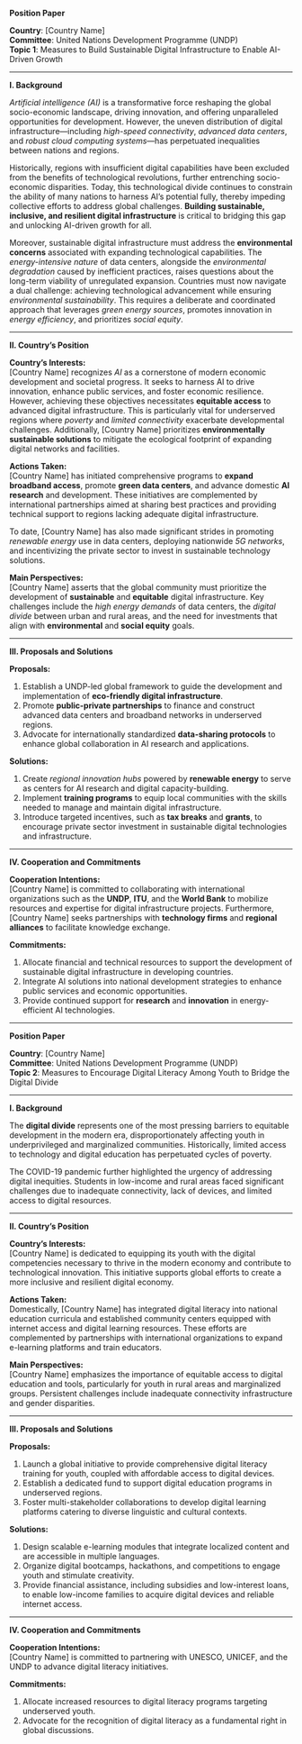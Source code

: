**Position Paper**

**Country**: [Country Name]  
**Committee**: United Nations Development Programme (UNDP)  
**Topic 1**: Measures to Build Sustainable Digital Infrastructure to Enable AI-Driven Growth

---

**I. Background**

_Artificial intelligence (AI)_ is a transformative force reshaping the global socio-economic landscape, driving innovation, and offering unparalleled opportunities for development. However, the uneven distribution of digital infrastructure—including _high-speed connectivity_, _advanced data centers_, and _robust cloud computing systems_—has perpetuated inequalities between nations and regions.

Historically, regions with insufficient digital capabilities have been excluded from the benefits of technological revolutions, further entrenching socio-economic disparities. Today, this technological divide continues to constrain the ability of many nations to harness AI’s potential fully, thereby impeding collective efforts to address global challenges. **Building sustainable, inclusive, and resilient digital infrastructure** is critical to bridging this gap and unlocking AI-driven growth for all.

Moreover, sustainable digital infrastructure must address the **environmental concerns** associated with expanding technological capabilities. The _energy-intensive nature_ of data centers, alongside the _environmental degradation_ caused by inefficient practices, raises questions about the long-term viability of unregulated expansion. Countries must now navigate a dual challenge: achieving technological advancement while ensuring _environmental sustainability_. This requires a deliberate and coordinated approach that leverages _green energy sources_, promotes innovation in _energy efficiency_, and prioritizes _social equity_.

---

**II. Country’s Position**

**Country’s Interests:**  
[Country Name] recognizes _AI_ as a cornerstone of modern economic development and societal progress. It seeks to harness AI to drive innovation, enhance public services, and foster economic resilience. However, achieving these objectives necessitates **equitable access** to advanced digital infrastructure. This is particularly vital for underserved regions where _poverty_ and _limited connectivity_ exacerbate developmental challenges. Additionally, [Country Name] prioritizes **environmentally sustainable solutions** to mitigate the ecological footprint of expanding digital networks and facilities.

**Actions Taken:**  
[Country Name] has initiated comprehensive programs to **expand broadband access**, promote **green data centers**, and advance domestic **AI research** and development. These initiatives are complemented by international partnerships aimed at sharing best practices and providing technical support to regions lacking adequate digital infrastructure.

To date, [Country Name] has also made significant strides in promoting _renewable energy_ use in data centers, deploying nationwide _5G networks_, and incentivizing the private sector to invest in sustainable technology solutions.

**Main Perspectives:**  
[Country Name] asserts that the global community must prioritize the development of **sustainable** and **equitable** digital infrastructure. Key challenges include the _high energy demands_ of data centers, the _digital divide_ between urban and rural areas, and the need for investments that align with **environmental** and **social equity** goals.

---

**III. Proposals and Solutions**

**Proposals:**

1. Establish a UNDP-led global framework to guide the development and implementation of **eco-friendly digital infrastructure**.
2. Promote **public-private partnerships** to finance and construct advanced data centers and broadband networks in underserved regions.
3. Advocate for internationally standardized **data-sharing protocols** to enhance global collaboration in AI research and applications.

**Solutions:**

1. Create _regional innovation hubs_ powered by **renewable energy** to serve as centers for AI research and digital capacity-building.
2. Implement **training programs** to equip local communities with the skills needed to manage and maintain digital infrastructure.
3. Introduce targeted incentives, such as **tax breaks** and **grants**, to encourage private sector investment in sustainable digital technologies and infrastructure.

---

**IV. Cooperation and Commitments**

**Cooperation Intentions:**  
[Country Name] is committed to collaborating with international organizations such as the **UNDP**, **ITU**, and the **World Bank** to mobilize resources and expertise for digital infrastructure projects. Furthermore, [Country Name] seeks partnerships with **technology firms** and **regional alliances** to facilitate knowledge exchange.

**Commitments:**

1. Allocate financial and technical resources to support the development of sustainable digital infrastructure in developing countries.
2. Integrate AI solutions into national development strategies to enhance public services and economic opportunities.
3. Provide continued support for **research** and **innovation** in energy-efficient AI technologies.

---

**Position Paper**

**Country**: [Country Name]  
**Committee**: United Nations Development Programme (UNDP)  
**Topic 2**: Measures to Encourage Digital Literacy Among Youth to Bridge the Digital Divide

---

**I. Background**

The **digital divide** represents one of the most pressing barriers to equitable development in the modern era, disproportionately affecting youth in underprivileged and marginalized communities. Historically, limited access to technology and digital education has perpetuated cycles of poverty.

The COVID-19 pandemic further highlighted the urgency of addressing digital inequities. Students in low-income and rural areas faced significant challenges due to inadequate connectivity, lack of devices, and limited access to digital resources.

---

**II. Country’s Position**

**Country’s Interests:**  
[Country Name] is dedicated to equipping its youth with the digital competencies necessary to thrive in the modern economy and contribute to technological innovation. This initiative supports global efforts to create a more inclusive and resilient digital economy.

**Actions Taken:**  
Domestically, [Country Name] has integrated digital literacy into national education curricula and established community centers equipped with internet access and digital learning resources. These efforts are complemented by partnerships with international organizations to expand e-learning platforms and train educators.

**Main Perspectives:**  
[Country Name] emphasizes the importance of equitable access to digital education and tools, particularly for youth in rural areas and marginalized groups. Persistent challenges include inadequate connectivity infrastructure and gender disparities.

---

**III. Proposals and Solutions**

**Proposals:**

1. Launch a global initiative to provide comprehensive digital literacy training for youth, coupled with affordable access to digital devices.
2. Establish a dedicated fund to support digital education programs in underserved regions.
3. Foster multi-stakeholder collaborations to develop digital learning platforms catering to diverse linguistic and cultural contexts.

**Solutions:**

1. Design scalable e-learning modules that integrate localized content and are accessible in multiple languages.
2. Organize digital bootcamps, hackathons, and competitions to engage youth and stimulate creativity.
3. Provide financial assistance, including subsidies and low-interest loans, to enable low-income families to acquire digital devices and reliable internet access.

---

**IV. Cooperation and Commitments**

**Cooperation Intentions:**  
[Country Name] is committed to partnering with UNESCO, UNICEF, and the UNDP to advance digital literacy initiatives.

**Commitments:**

1. Allocate increased resources to digital literacy programs targeting underserved youth.
2. Advocate for the recognition of digital literacy as a fundamental right in global discussions.